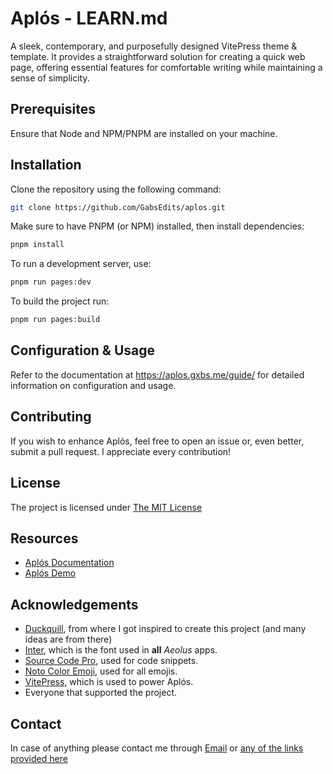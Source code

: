 # Aplós - LEARN.md

A sleek, contemporary, and purposefully designed VitePress theme & template. It provides a straightforward solution for creating a quick web page, offering essential features for comfortable writing while maintaining a sense of simplicity.

## Prerequisites

Ensure that Node and NPM/PNPM are installed on your machine.

## Installation

Clone the repository using the following command:

```bash
git clone https://github.com/GabsEdits/aplos.git
```

Make sure to have PNPM (or NPM) installed, then install dependencies:

```bash
pnpm install
```

To run a development server, use:

```bash
pnpm run pages:dev
```

To build the project run:

```bash
pnpm run pages:build
```

## Configuration & Usage

Refer to the documentation at https://aplos.gxbs.me/guide/ for detailed information on configuration and usage.

## Contributing

If you wish to enhance Aplós, feel free to open an issue or, even better, submit a pull request. I appreciate every contribution!

## License

The project is licensed under [The MIT License](LICENSE)

## Resources

- [Aplós Documentation](https://aplos.gxbs.me/guide/)
- [Aplós Demo](https://aplos.gxbs.me/demo/)

## Acknowledgements

- [Duckquill](https://daudix.codeberg.page/duckquill), from where I got inspired to create this project (and many ideas are from there)
- [Inter](https://rsms.me/inter/), which is the font used in **all** _Aeolus_ apps.
- [Source Code Pro](https://adobe-fonts.github.io/source-code-pro/), used for code snippets.
- [Noto Color Emoji](https://fonts.google.com/noto/specimen/Noto+Color+Emoji), used for all emojis.
- [VitePress](https://vitepress.dev), which is used to power Aplós.
- Everyone that supported the project.

## Contact

In case of anything please contact me through [Email](mailto:me@gabs.eu.org) or [any of the links provided here](https://gabs.eu.org/findme)
